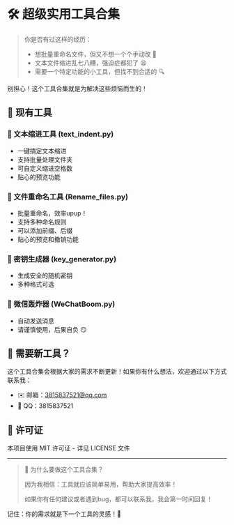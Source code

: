 # 🛠️ 超级实用工具合集

> 你是否有过这样的经历：
> - 想批量重命名文件，但又不想一个个手动改 🤔
> - 文本文件缩进乱七八糟，强迫症都犯了 😫
> - 需要一个特定功能的小工具，但找不到合适的 🔍

别担心！这个工具合集就是为解决这些烦恼而生的！

## 🎯 现有工具

### 📝 文本缩进工具 (text_indent.py)
- 一键搞定文本缩进
- 支持批量处理文件夹
- 可自定义缩进空格数
- 贴心的预览功能

### 📂 文件重命名工具 (Rename_files.py)
- 批量重命名，效率upup！
- 支持多种命名规则
- 可以添加前缀、后缀
- 贴心的预览和撤销功能

### 🔑 密钥生成器 (key_generator.py)
- 生成安全的随机密钥
- 多种格式可选

### 💬 微信轰炸器 (WeChatBoom.py)
- 自动发送消息
- 请谨慎使用，后果自负 😏

## 🌟 需要新工具？

这个工具合集会根据大家的需求不断更新！如果你有什么想法，欢迎通过以下方式联系我：

- ✉️ 邮箱：3815837521@qq.com
- 💬 QQ：3815837521

## 🎁 许可证

本项目使用 MIT 许可证 - 详见 LICENSE 文件

---

> 🤔 为什么要做这个工具合集？
> 
> 因为我相信：工具就应该简单易用，帮助大家提高效率！
> 
> 如果你有任何建议或者遇到bug，都可以联系我，我会第一时间回复！

记住：你的需求就是下一个工具的灵感！🚀